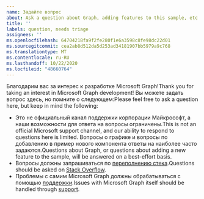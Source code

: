 ```yaml
---
name: Задайте вопрос
about: Ask a question about Graph, adding features to this sample, etc.
title: ''
labels: question, needs triage
assignees: ''
ms.openlocfilehash: 64704218fa9f2fe280f1e6a3598c8fe98dc22d01
ms.sourcegitcommit: cea2ab8d512da5d253ad34181907bb5979a9c768
ms.translationtype: MT
ms.contentlocale: ru-RU
ms.lasthandoff: 10/22/2020
ms.locfileid: "48660764"
---
```

<span data-ttu-id="d24c4-102">Благодарим вас за интерес к разработке Microsoft Graph!</span><span class="sxs-lookup"><span data-stu-id="d24c4-102">Thank you for taking an interest in Microsoft Graph development!</span></span> <span data-ttu-id="d24c4-103">Вы можете задать вопрос здесь, но помните о следующем:</span><span class="sxs-lookup"><span data-stu-id="d24c4-103">Please feel free to ask a question here, but keep in mind the following:</span></span>

- <span data-ttu-id="d24c4-104">Это не официальный канал поддержки корпорации Майкрософт, а наши возможности для ответа на вопросы ограничены.</span><span class="sxs-lookup"><span data-stu-id="d24c4-104">This is not an official Microsoft support channel, and our ability to respond to questions here is limited.</span></span> <span data-ttu-id="d24c4-105">Вопросы о графике и вопросы по добавлению в пример нового компонента ответы на наиболее часто задаются.</span><span class="sxs-lookup"><span data-stu-id="d24c4-105">Questions about Graph, or questions about adding a new feature to the sample, will be answered on a best-effort basis.</span></span>
- <span data-ttu-id="d24c4-106">Вопросы должны запрашиваться по [переполнению стека](https://stackoverflow.com/questions/tagged/microsoft-graph).</span><span class="sxs-lookup"><span data-stu-id="d24c4-106">Questions should be asked on [Stack Overflow](https://stackoverflow.com/questions/tagged/microsoft-graph).</span></span>
- <span data-ttu-id="d24c4-107">Проблемы с самим Microsoft Graph должны обрабатываться с помощью [поддержки](https://developer.microsoft.com/graph/support).</span><span class="sxs-lookup"><span data-stu-id="d24c4-107">Issues with Microsoft Graph itself should be handled through [support](https://developer.microsoft.com/graph/support).</span></span>
